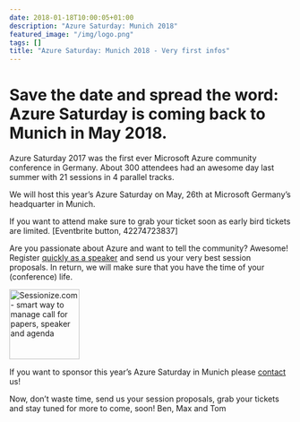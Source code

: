 ```yaml
---
date: 2018-01-18T10:00:05+01:00
description: "Azure Saturday: Munich 2018"
featured_image: "/img/logo.png"
tags: []
title: "Azure Saturday: Munich 2018 - Very first infos"
---
```



# **Save the date and spread the word**: Azure Saturday is coming back to Munich in May 2018. 

Azure Saturday 2017 was the first ever Microsoft Azure community conference in Germany. About 300 attendees had an awesome day last summer with 21 sessions in 4 parallel tracks.

We will host this year’s Azure Saturday on May, 26th at Microsoft Germany’s headquarter in Munich. 

If you want to attend make sure to grab your ticket soon as early bird tickets are limited.
[Eventbrite button, 42274723837]

Are you passionate about Azure and want to tell the community? Awesome! Register [quickly as a speaker](https://sessionize.com/azure-saturday-2018) and send us your very best session proposals. In return, we will make sure that you have the time of your (conference) life. 

<a href="https://sessionize.com/azure-saturday-2018"><img width="125" height="125" style="width: 125px !important;" src="https://sessionize.com/Assets/buttons/sessionize--button-125x125.png" alt="Sessionize.com - smart way to manage call for papers, speaker and agenda"></a>


If you want to sponsor this year’s Azure Saturday in Munich please [contact](mailto:contact@azuresaturday.de) us! 

Now, don’t waste time, send us your session proposals, grab your tickets and stay tuned for more to come, soon!
Ben, Max and Tom
